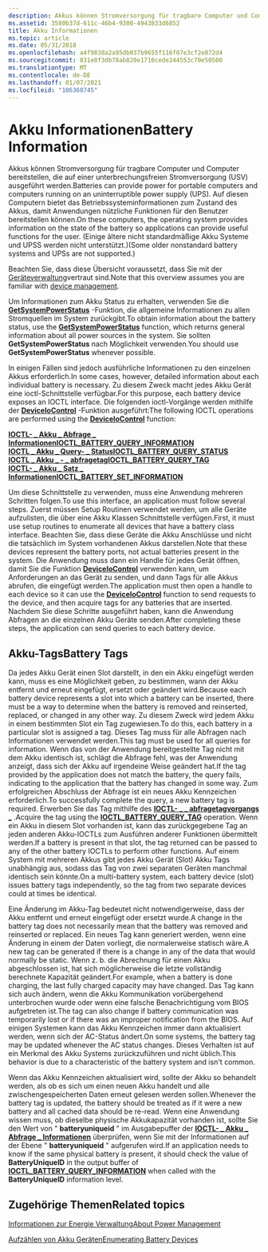 ```yaml
---
description: Akkus können Stromversorgung für tragbare Computer und Computer bereitstellen, die auf einer unterbrechungsfreien Stromversorgung (USV) ausgeführt werden.
ms.assetid: 3580b37d-611c-46b4-9300-4943833d6852
title: Akku Informationen
ms.topic: article
ms.date: 05/31/2018
ms.openlocfilehash: a4f9838a2a95db037b9655f116f07e3cf2e072d4
ms.sourcegitcommit: 831e8f3db78ab820e1710cede244553c70e50500
ms.translationtype: MT
ms.contentlocale: de-DE
ms.lasthandoff: 01/07/2021
ms.locfileid: "106368745"
---
```

# <a name="battery-information"></a><span data-ttu-id="13111-103">Akku Informationen</span><span class="sxs-lookup"><span data-stu-id="13111-103">Battery Information</span></span>

<span data-ttu-id="13111-104">Akkus können Stromversorgung für tragbare Computer und Computer bereitstellen, die auf einer unterbrechungsfreien Stromversorgung (USV) ausgeführt werden.</span><span class="sxs-lookup"><span data-stu-id="13111-104">Batteries can provide power for portable computers and computers running on an uninterruptible power supply (UPS).</span></span> <span data-ttu-id="13111-105">Auf diesen Computern bietet das Betriebssysteminformationen zum Zustand des Akkus, damit Anwendungen nützliche Funktionen für den Benutzer bereitstellen können.</span><span class="sxs-lookup"><span data-stu-id="13111-105">On these computers, the operating system provides information on the state of the battery so applications can provide useful functions for the user.</span></span> <span data-ttu-id="13111-106">(Einige ältere nicht standardmäßige Akku Systeme und UPSS werden nicht unterstützt.)</span><span class="sxs-lookup"><span data-stu-id="13111-106">(Some older nonstandard battery systems and UPSs are not supported.)</span></span>

<span data-ttu-id="13111-107">Beachten Sie, dass diese Übersicht voraussetzt, dass Sie mit der [Geräteverwaltung](/windows/desktop/DevIO/device-management)vertraut sind.</span><span class="sxs-lookup"><span data-stu-id="13111-107">Note that this overview assumes you are familiar with [device management](/windows/desktop/DevIO/device-management).</span></span>

<span data-ttu-id="13111-108">Um Informationen zum Akku Status zu erhalten, verwenden Sie die [**GetSystemPowerStatus**](/windows/desktop/api/Winbase/nf-winbase-getsystempowerstatus) -Funktion, die allgemeine Informationen zu allen Stromquellen im System zurückgibt.</span><span class="sxs-lookup"><span data-stu-id="13111-108">To obtain information about the battery status, use the [**GetSystemPowerStatus**](/windows/desktop/api/Winbase/nf-winbase-getsystempowerstatus) function, which returns general information about all power sources in the system.</span></span> <span data-ttu-id="13111-109">Sie sollten **GetSystemPowerStatus** nach Möglichkeit verwenden.</span><span class="sxs-lookup"><span data-stu-id="13111-109">You should use **GetSystemPowerStatus** whenever possible.</span></span>

<span data-ttu-id="13111-110">In einigen Fällen sind jedoch ausführliche Informationen zu den einzelnen Akkus erforderlich.</span><span class="sxs-lookup"><span data-stu-id="13111-110">In some cases, however, detailed information about each individual battery is necessary.</span></span> <span data-ttu-id="13111-111">Zu diesem Zweck macht jedes Akku Gerät eine ioctl-Schnittstelle verfügbar.</span><span class="sxs-lookup"><span data-stu-id="13111-111">For this purpose, each battery device exposes an IOCTL interface.</span></span> <span data-ttu-id="13111-112">Die folgenden ioctl-Vorgänge werden mithilfe der [**DeviceIoControl**](/windows/desktop/api/ioapiset/nf-ioapiset-deviceiocontrol) -Funktion ausgeführt:</span><span class="sxs-lookup"><span data-stu-id="13111-112">The following IOCTL operations are performed using the [**DeviceIoControl**](/windows/desktop/api/ioapiset/nf-ioapiset-deviceiocontrol) function:</span></span>

<dl>

[<span data-ttu-id="13111-113">**IOCTL- \_ Akku \_ Abfrage \_ Informationen**</span><span class="sxs-lookup"><span data-stu-id="13111-113">**IOCTL\_BATTERY\_QUERY\_INFORMATION**</span></span>](ioctl-battery-query-information.md)  
[<span data-ttu-id="13111-114">**IOCTL \_ Akku \_ Query- \_ Status**</span><span class="sxs-lookup"><span data-stu-id="13111-114">**IOCTL\_BATTERY\_QUERY\_STATUS**</span></span>](ioctl-battery-query-status.md)  
[<span data-ttu-id="13111-115">**IOCTL \_ Akku \_ - \_ abfragetag**</span><span class="sxs-lookup"><span data-stu-id="13111-115">**IOCTL\_BATTERY\_QUERY\_TAG**</span></span>](ioctl-battery-query-tag.md)  
[<span data-ttu-id="13111-116">**IOCTL- \_ Akku \_ Satz \_ Informationen**</span><span class="sxs-lookup"><span data-stu-id="13111-116">**IOCTL\_BATTERY\_SET\_INFORMATION**</span></span>](ioctl-battery-set-information.md)  
</dl>

<span data-ttu-id="13111-117">Um diese Schnittstelle zu verwenden, muss eine Anwendung mehreren Schritten folgen.</span><span class="sxs-lookup"><span data-stu-id="13111-117">To use this interface, an application must follow several steps.</span></span> <span data-ttu-id="13111-118">Zuerst müssen Setup Routinen verwendet werden, um alle Geräte aufzulisten, die über eine Akku Klassen Schnittstelle verfügen.</span><span class="sxs-lookup"><span data-stu-id="13111-118">First, it must use setup routines to enumerate all devices that have a battery class interface.</span></span> <span data-ttu-id="13111-119">Beachten Sie, dass diese Geräte die Akku Anschlüsse und nicht die tatsächlich im System vorhandenen Akkus darstellen.</span><span class="sxs-lookup"><span data-stu-id="13111-119">Note that these devices represent the battery ports, not actual batteries present in the system.</span></span> <span data-ttu-id="13111-120">Die Anwendung muss dann ein Handle für jedes Gerät öffnen, damit Sie die Funktion [**DeviceIoControl**](/windows/desktop/api/ioapiset/nf-ioapiset-deviceiocontrol) verwenden kann, um Anforderungen an das Gerät zu senden, und dann Tags für alle Akkus abrufen, die eingefügt werden.</span><span class="sxs-lookup"><span data-stu-id="13111-120">The application must then open a handle to each device so it can use the [**DeviceIoControl**](/windows/desktop/api/ioapiset/nf-ioapiset-deviceiocontrol) function to send requests to the device, and then acquire tags for any batteries that are inserted.</span></span> <span data-ttu-id="13111-121">Nachdem Sie diese Schritte ausgeführt haben, kann die Anwendung Abfragen an die einzelnen Akku Geräte senden.</span><span class="sxs-lookup"><span data-stu-id="13111-121">After completing these steps, the application can send queries to each battery device.</span></span>

## <a name="battery-tags"></a><span data-ttu-id="13111-122">Akku-Tags</span><span class="sxs-lookup"><span data-stu-id="13111-122">Battery Tags</span></span>

<span data-ttu-id="13111-123">Da jedes Akku Gerät einen Slot darstellt, in den ein Akku eingefügt werden kann, muss es eine Möglichkeit geben, zu bestimmen, wann der Akku entfernt und erneut eingefügt, ersetzt oder geändert wird.</span><span class="sxs-lookup"><span data-stu-id="13111-123">Because each battery device represents a slot into which a battery can be inserted, there must be a way to determine when the battery is removed and reinserted, replaced, or changed in any other way.</span></span> <span data-ttu-id="13111-124">Zu diesem Zweck wird jedem Akku in einem bestimmten Slot ein Tag zugewiesen.</span><span class="sxs-lookup"><span data-stu-id="13111-124">To do this, each battery in a particular slot is assigned a tag.</span></span> <span data-ttu-id="13111-125">Dieses Tag muss für alle Abfragen nach Informationen verwendet werden.</span><span class="sxs-lookup"><span data-stu-id="13111-125">This tag must be used for all queries for information.</span></span> <span data-ttu-id="13111-126">Wenn das von der Anwendung bereitgestellte Tag nicht mit dem Akku identisch ist, schlägt die Abfrage fehl, was der Anwendung anzeigt, dass sich der Akku auf irgendeine Weise geändert hat.</span><span class="sxs-lookup"><span data-stu-id="13111-126">If the tag provided by the application does not match the battery, the query fails, indicating to the application that the battery has changed in some way.</span></span> <span data-ttu-id="13111-127">Zum erfolgreichen Abschluss der Abfrage ist ein neues Akku Kennzeichen erforderlich.</span><span class="sxs-lookup"><span data-stu-id="13111-127">To successfully complete the query, a new battery tag is required.</span></span> <span data-ttu-id="13111-128">Erwerben Sie das Tag mithilfe des [**IOCTL- \_ \_ abfragetagvorgangs \_**](ioctl-battery-query-tag.md) .</span><span class="sxs-lookup"><span data-stu-id="13111-128">Acquire the tag using the [**IOCTL\_BATTERY\_QUERY\_TAG**](ioctl-battery-query-tag.md) operation.</span></span> <span data-ttu-id="13111-129">Wenn ein Akku in diesem Slot vorhanden ist, kann das zurückgegebene Tag an jeden anderen Akku-IOCTLs zum Ausführen anderer Funktionen übermittelt werden.</span><span class="sxs-lookup"><span data-stu-id="13111-129">If a battery is present in that slot, the tag returned can be passed to any of the other battery IOCTLs to perform other functions.</span></span> <span data-ttu-id="13111-130">Auf einem System mit mehreren Akkus gibt jedes Akku Gerät (Slot) Akku Tags unabhängig aus, sodass das Tag von zwei separaten Geräten manchmal identisch sein könnte.</span><span class="sxs-lookup"><span data-stu-id="13111-130">On a multi-battery system, each battery device (slot) issues battery tags independently, so the tag from two separate devices could at times be identical.</span></span>

<span data-ttu-id="13111-131">Eine Änderung im Akku-Tag bedeutet nicht notwendigerweise, dass der Akku entfernt und erneut eingefügt oder ersetzt wurde.</span><span class="sxs-lookup"><span data-stu-id="13111-131">A change in the battery tag does not necessarily mean that the battery was removed and reinserted or replaced.</span></span> <span data-ttu-id="13111-132">Ein neues Tag kann generiert werden, wenn eine Änderung in einem der Daten vorliegt, die normalerweise statisch wäre.</span><span class="sxs-lookup"><span data-stu-id="13111-132">A new tag can be generated if there is a change in any of the data that would normally be static.</span></span> <span data-ttu-id="13111-133">Wenn z. b. die Abrechnung für einen Akku abgeschlossen ist, hat sich möglicherweise die letzte vollständig berechnete Kapazität geändert.</span><span class="sxs-lookup"><span data-stu-id="13111-133">For example, when a battery is done charging, the last fully charged capacity may have changed.</span></span> <span data-ttu-id="13111-134">Das Tag kann sich auch ändern, wenn die Akku Kommunikation vorübergehend unterbrochen wurde oder wenn eine falsche Benachrichtigung vom BIOS aufgetreten ist.</span><span class="sxs-lookup"><span data-stu-id="13111-134">The tag can also change if battery communication was temporarily lost or if there was an improper notification from the BIOS.</span></span> <span data-ttu-id="13111-135">Auf einigen Systemen kann das Akku Kennzeichen immer dann aktualisiert werden, wenn sich der AC-Status ändert.</span><span class="sxs-lookup"><span data-stu-id="13111-135">On some systems, the battery tag may be updated whenever the AC status changes.</span></span> <span data-ttu-id="13111-136">Dieses Verhalten ist auf ein Merkmal des Akku Systems zurückzuführen und nicht üblich.</span><span class="sxs-lookup"><span data-stu-id="13111-136">This behavior is due to a characteristic of the battery system and isn't common.</span></span>

<span data-ttu-id="13111-137">Wenn das Akku Kennzeichen aktualisiert wird, sollte der Akku so behandelt werden, als ob es sich um einen neuen Akku handelt und alle zwischengespeicherten Daten erneut gelesen werden sollen.</span><span class="sxs-lookup"><span data-stu-id="13111-137">Whenever the battery tag is updated, the battery should be treated as if it were a new battery and all cached data should be re-read.</span></span> <span data-ttu-id="13111-138">Wenn eine Anwendung wissen muss, ob dieselbe physische Akkukapazität vorhanden ist, sollte Sie den Wert von " **batteryuniqueid** " im Ausgabepuffer der [**IOCTL- \_ Akku \_ Abfrage \_ Informationen**](ioctl-battery-query-information.md) überprüfen, wenn Sie mit der Informationen auf der Ebene " **batteryuniqueid** " aufgerufen wird.</span><span class="sxs-lookup"><span data-stu-id="13111-138">If an application needs to know if the same physical battery is present, it should check the value of **BatteryUniqueID** in the output buffer of [**IOCTL\_BATTERY\_QUERY\_INFORMATION**](ioctl-battery-query-information.md) when called with the **BatteryUniqueID** information level.</span></span>

## <a name="related-topics"></a><span data-ttu-id="13111-139">Zugehörige Themen</span><span class="sxs-lookup"><span data-stu-id="13111-139">Related topics</span></span>

<dl> <dt>

[<span data-ttu-id="13111-140">Informationen zur Energie Verwaltung</span><span class="sxs-lookup"><span data-stu-id="13111-140">About Power Management</span></span>](about-power-management.md)
</dt> <dt>

[<span data-ttu-id="13111-141">Aufzählen von Akku Geräten</span><span class="sxs-lookup"><span data-stu-id="13111-141">Enumerating Battery Devices</span></span>](enumerating-battery-devices.md)
</dt> </dl>

 

 
